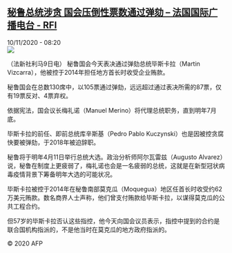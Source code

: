 <!--1604994834000-->
[秘鲁总统涉贪 国会压倒性票数通过弹劾 – 法国国际广播电台 - RFI](http://www.rfi.fr//cn/contenu/20201110-%E7%A7%98%E9%B2%81%E6%80%BB%E7%BB%9F%E6%B6%89%E8%B4%AA-%E5%9B%BD%E4%BC%9A%E5%8E%8B%E5%80%92%E6%80%A7%E7%A5%A8%E6%95%B0%E9%80%9A%E8%BF%87%E5%BC%B9%E5%8A%BE)
------

<div>10/11/2020 - 08:20</div><img src="https://s.rfi.fr/media/display/1948fb7e-2328-11eb-ba31-005056a964fe/w:310/p:16x9/int0012b.201110152003.jpg"><div class="t-content__body u-clearfix"><p>（法新社利马9日电）    秘鲁国会今天表决通过弹劾总统毕斯卡拉（Martin Vizcarra），他被控于2014年担任地方首长时收受企业贿款。</p><p>    秘鲁国会在总数130席中，以105票通过弹劾，远远超过通过表决所需的87票，仅有19票反对、4票弃权。</p><p>    依据宪法，国会议长梅礼诺（Manuel Merino）将代理总统职务，直到明年7月底。</p><p>    毕斯卡拉的前任、即前总统库辛斯基（Pedro Pablo Kuczynski）也是因被控贪腐快要被弹劾，于2018年被迫辞职。</p><p>    秘鲁将于明年4月11日举行总统大选。政治分析师阿尔瓦雷兹（Augusto Alvarez）说，秘鲁在制度上更疲弱了，梅礼诺也会是一名疲弱的总统，这就是在新型冠状病毒疫情背景下筹备明年大选的可能状况。</p><p>    毕斯卡拉被控于2014年在秘鲁南部莫克瓜（Moquegua）地区任首长时收受约62万美元贿款。数名商界人士声称，他们曾支付贿款给毕斯卡拉，以谋得莫克瓜的公共工程合约。</p><p>    但57岁的毕斯卡拉否认这些指控，他今天向国会议员表示，指控中提到的合约是联合国机构指派的，不是他当时在莫克瓜的地方政府指派的。</p><p class="t-copyright">© 2020 AFP</p>        </div>
